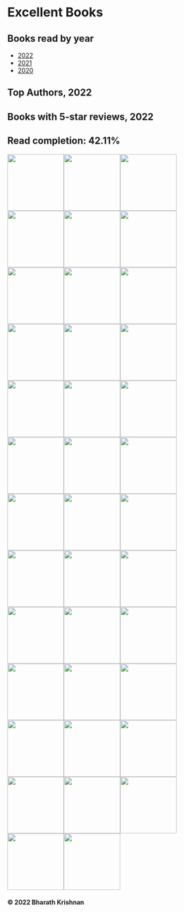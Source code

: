 # Excellent Books
## Books read by year
- [2022](books/2022.md)
- [2021](books/2021.md)
- [2020](books/2020.md)
## Top Authors, 2022
## Books with 5-star reviews, 2022
## Read completion: 42.11%
<img src="https://covers.openlibrary.org/b/isbn/9780063028050-M.jpg" width=128><img src="http://books.google.com/books/content?id=k9SzzgEACAAJ&printsec=frontcover&img=1&zoom=5&source=gbs_api" width=128><img src="https://covers.openlibrary.org/b/isbn/9780062979971-M.jpg" width=128><img src="https://covers.openlibrary.org/b/isbn/9780525536222-M.jpg" width=128><img src="https://covers.openlibrary.org/b/isbn/9780062839268-M.jpg" width=128><img src="https://covers.openlibrary.org/b/isbn/9780316462761-M.jpg" width=128><img src="https://covers.openlibrary.org/b/isbn/9780593315347-M.jpg" width=128><img src="https://covers.openlibrary.org/b/isbn/9781631498237-M.jpg" width=128><img src="https://covers.openlibrary.org/b/isbn/9780441018666-M.jpg" width=128><img src="https://covers.openlibrary.org/b/isbn/978-0393652246-M.jpg" width=128><img src="https://covers.openlibrary.org/b/isbn/978-1501197260-M.jpg" width=128><img src="http://books.google.com/books/content?id=y_JEEAAAQBAJ&printsec=frontcover&img=1&zoom=5&edge=curl&source=gbs_api" width=128><img src="https://covers.openlibrary.org/b/isbn/978-0316332910-M.jpg" width=128><img src="http://books.google.com/books/content?id=lGmPEAAAQBAJ&printsec=frontcover&img=1&zoom=5&source=gbs_api" width=128><img src="https://covers.openlibrary.org/b/isbn/978-0062079602-M.jpg" width=128><img src="http://books.google.com/books/content?id=kPlOEAAAQBAJ&printsec=frontcover&img=1&zoom=5&source=gbs_api" width=128><img src="https://covers.openlibrary.org/b/isbn/978-0062985415-M.jpg" width=128><img src="https://covers.openlibrary.org/b/isbn/978-0593316108-M.jpg" width=128><img src="http://books.google.com/books/content?id=Zoh5zQEACAAJ&printsec=frontcover&img=1&zoom=5&source=gbs_api" width=128><img src="http://books.google.com/books/content?id=xgcszgEACAAJ&printsec=frontcover&img=1&zoom=5&source=gbs_api" width=128><img src="https://covers.openlibrary.org/b/isbn/978-0593466360-M.jpg" width=128><img src="http://books.google.com/books/content?id=Zm4czgEACAAJ&printsec=frontcover&img=1&zoom=5&source=gbs_api" width=128><img src="https://covers.openlibrary.org/b/isbn/978-0062363381-M.jpg" width=128><img src="http://books.google.com/books/content?id=wTiyzgEACAAJ&printsec=frontcover&img=1&zoom=5&source=gbs_api" width=128><img src="http://books.google.com/books/content?id=uLNyzgEACAAJ&printsec=frontcover&img=1&zoom=5&source=gbs_api" width=128><img src="https://covers.openlibrary.org/b/isbn/978-9388322058-M.jpg" width=128><img src="https://via.placeholder.com/128x202?text=The+Gollancz+Book+of+South+Asian+Science+Fiction+Volume+2" width=128><img src="http://books.google.com/books/content?id=ffr-zQEACAAJ&printsec=frontcover&img=1&zoom=5&source=gbs_api" width=128><img src="http://books.google.com/books/content?id=vE7yzQEACAAJ&printsec=frontcover&img=1&zoom=5&source=gbs_api" width=128><img src="http://books.google.com/books/content?id=rY8QzgEACAAJ&printsec=frontcover&img=1&zoom=5&source=gbs_api" width=128><img src="https://covers.openlibrary.org/b/isbn/978-0316462822-M.jpg" width=128><img src="http://books.google.com/books/content?id=Of-lDwAAQBAJ&printsec=frontcover&img=1&zoom=5&edge=curl&source=gbs_api" width=128><img src="https://covers.openlibrary.org/b/isbn/978-0062940445-M.jpg" width=128><img src="https://covers.openlibrary.org/b/isbn/978-0062956118-M.jpg" width=128><img src="http://books.google.com/books/content?id=dB2VswEACAAJ&printsec=frontcover&img=1&zoom=5&source=gbs_api" width=128><img src="https://covers.openlibrary.org/b/isbn/978-0062883292-M.jpg" width=128><img src="https://covers.openlibrary.org/b/isbn/978-0525559993-M.jpg" width=128><img src="https://via.placeholder.com/128x202?text=The+Valley+of+the+Cobras+(The+Adventures+of+Jo,+Zette+and+Jocko)" width=128>
#### &copy; 2022 Bharath Krishnan